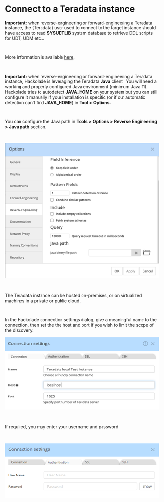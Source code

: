 # Connect to a Teradata instance

**Important:** when reverse-engineering or forward-engineering a Teradata instance, the (Teradata) user used to connect to the target instance should have access to read **SYSUDTLIB** system database to retrieve DDL scripts for UDT, UDM etc...

&nbsp;

More information is available [here](<https://docs.teradata.com/r/Enterprise\_IntelliFlex\_VMware/Teradata-VantageTM-SQL-Data-Definition-Language-Syntax-and-Examples-17.20/Table-Statements/CREATE-TABLE-and-CREATE-TABLE-AS> "target=\"\_blank\"").

&nbsp;

**Important:** when reverse-engineering or forward-engineering a Teradata instance, Hackolade is leveraging the Teradata **Java** client.&nbsp; You will need a working and properly configured Java environment (minimum Java 11).&nbsp; Hackolade tries to autodetect **JAVA\_HOME** on your system but you can still configure it manually if your installation is specific (or if our automatic detection can’t find **JAVA\_HOME**) in **Tool \> Options.**

&nbsp;

You can configure the Java path in **Tools \> Options \> Reverse Engineering \> Java path** section.

&nbsp;

![Teradata Java path tools options reverse-eng](<lib/Teradata%20Java%20path%20tools%20options%20reverse-eng.png>)

&nbsp;

The Teradata instance can be hosted on-premises, or on virtualized machines in a private or public cloud.  

 

In the Hackolade connection settings dialog, give a meaningful name to the connection, then set the the host and port if you wish to limit the scope of the discovery.

![Teradata connection settings](<lib/Teradata%20connection%20settings.png>)

&nbsp;

If required, you may enter your username and password

&nbsp;

![Image](<lib/MariaDB%20connection%20settings%20auth.png>)
